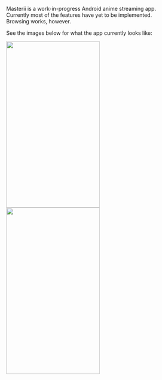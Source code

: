 <p>Masterii is a work-in-progress Android anime streaming app.<br/>
Currently most of the features have yet to be implemented.<br/>
Browsing works, however.

See the images below for what the app currently looks like:</p>
<img src="https://dl.dropboxusercontent.com/u/30754641/Screenshot_2015-09-23-00-19-32.png" width="250" height="444" style="float:left;margin-right:10px;">
<img src="https://dl.dropboxusercontent.com/u/30754641/Screenshot_2015-09-23-00-19-50.png" width="250" height="444">